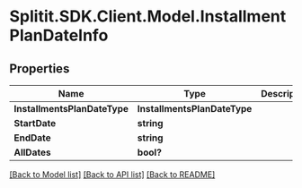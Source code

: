 # Splitit.SDK.Client.Model.InstallmentPlanDateInfo
## Properties

Name | Type | Description | Notes
------------ | ------------- | ------------- | -------------
**InstallmentsPlanDateType** | **InstallmentsPlanDateType** |  | 
**StartDate** | **string** |  | [optional] 
**EndDate** | **string** |  | [optional] 
**AllDates** | **bool?** |  | 

[[Back to Model list]](../README.md#documentation-for-models) [[Back to API list]](../README.md#documentation-for-api-endpoints) [[Back to README]](../README.md)


